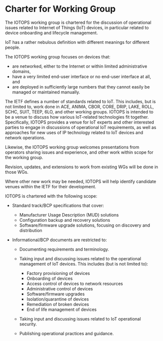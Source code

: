 # Charter for Working Group

The IOTOPS working group is chartered for the discussion of operational issues related
to Internet of Things (IoT) devices, in particular related to device onboarding and lifecycle management.

IoT has a rather nebulous definition with different meanings for different people.

The IOTOPS working group focuses on devices that:

* are networked, either to the Internet or within limited administrative domains,
* have a very limited end-user interface or no end-user interface at all, and
* are deployed in sufficiently large numbers that they cannot easily be managed or maintained manually.

The IETF defines a number of standards related to IoT. This includes, but is not limited to, work done in ACE,
ANIMA, CBOR, CORE, DRIP, LAKE, ROLL, SCHC, SUIT, TEEP, 6LO, and other working groups. IOTOPS
is intended to be a venue to discuss how various IoT-related technologies fit together. Specifically, IOTOPS
provides a venue for IoT experts and other interested parties to
engage in discussions of operational IoT requirements, as well as approaches for new uses
of IP technology related to IoT devices and network operations.

Likewise, the IOTOPS working group welcomes presentations from operators sharing issues and experience, and other work
within scope for the working group.

Revision, updates, and extensions to work from existing WGs will be done in those WGs.

Where other new work may be needed, IOTOPS will help identify candidate venues within the IETF for their development.

IOTOPS is chartered with the following scope:

* Standard track/BCP specifications that cover:

     - Manufacturer Usage Description (MUD) solutions
     - Configuration backup and recovery solutions
     - Software/firmware upgrade solutions, focusing on discovery and distribution

* Informational/BCP documents are restricted to:

    - Documenting requirements and terminology.
    - Taking input and discussing issues related to the operational management of IoT devices. This includes (but is not limited to):

        + Factory provisioning of devices
        + Onboarding of devices
        + Access control of devices to network resources
        + Administrative control of devices
        + Software/firmware upgrades
        + Isolation/quarantine of devices
        + Remediation of broken devices
        + End of life management of devices

    - Taking input and discussing issues related to IoT operational security.
    - Publishing operational practices and guidance.
